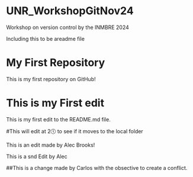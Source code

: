 # UNR_WorkshopGitNov24
Workshop on version control by the INMBRE 2024


Including this to be areadme file


# My First Repository

This is my first repository on GitHub!


# This is my First edit
This is my first edit to the README.md file.

#This will edit at 2🕔 to see if it moves to the local folder


This is an edit made by Alec Brooks!

This is a snd Edit by Alec

##This is a change made by Carlos with the obsective to create a conflict. 